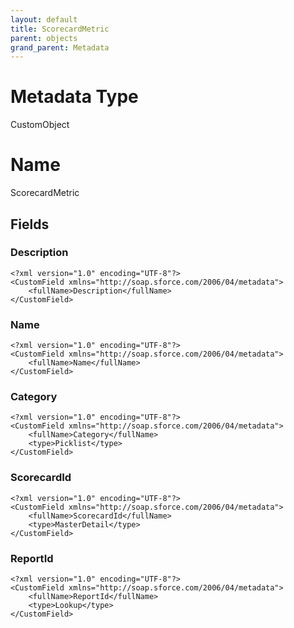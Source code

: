 ```yaml
---
layout: default
title: ScorecardMetric
parent: objects
grand_parent: Metadata
---
```

# Metadata Type
CustomObject

# Name
ScorecardMetric
## Fields
### Description

```
<?xml version="1.0" encoding="UTF-8"?>
<CustomField xmlns="http://soap.sforce.com/2006/04/metadata">
    <fullName>Description</fullName>
</CustomField>
```
### Name

```
<?xml version="1.0" encoding="UTF-8"?>
<CustomField xmlns="http://soap.sforce.com/2006/04/metadata">
    <fullName>Name</fullName>
</CustomField>
```
### Category

```
<?xml version="1.0" encoding="UTF-8"?>
<CustomField xmlns="http://soap.sforce.com/2006/04/metadata">
    <fullName>Category</fullName>
    <type>Picklist</type>
</CustomField>
```
### ScorecardId

```
<?xml version="1.0" encoding="UTF-8"?>
<CustomField xmlns="http://soap.sforce.com/2006/04/metadata">
    <fullName>ScorecardId</fullName>
    <type>MasterDetail</type>
</CustomField>
```
### ReportId

```
<?xml version="1.0" encoding="UTF-8"?>
<CustomField xmlns="http://soap.sforce.com/2006/04/metadata">
    <fullName>ReportId</fullName>
    <type>Lookup</type>
</CustomField>
```
